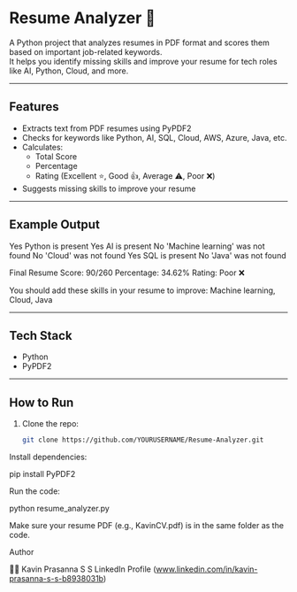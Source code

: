 # Resume Analyzer 📝

A Python project that analyzes resumes in PDF format and scores them based on important job-related keywords.  
It helps you identify missing skills and improve your resume for tech roles like AI, Python, Cloud, and more.

---

## Features
- Extracts text from PDF resumes using PyPDF2
- Checks for keywords like Python, AI, SQL, Cloud, AWS, Azure, Java, etc.
- Calculates:
  - Total Score
  - Percentage
  - Rating (Excellent ⭐, Good 👍, Average ⚠️, Poor ❌)
- Suggests missing skills to improve your resume

---

## Example Output
Yes Python is present
Yes AI is present
No 'Machine learning' was not found
No 'Cloud' was not found
Yes SQL is present
No 'Java' was not found

Final Resume Score: 90/260
Percentage: 34.62%
Rating: Poor ❌

You should add these skills in your resume to improve:
Machine learning, Cloud, Java

---

## Tech Stack
- Python
- PyPDF2

---

## How to Run
1. Clone the repo:  
   ```bash
   git clone https://github.com/YOURUSERNAME/Resume-Analyzer.git


Install dependencies:

pip install PyPDF2


Run the code:

python resume_analyzer.py


Make sure your resume PDF (e.g., KavinCV.pdf) is in the same folder as the code.

Author

👨‍💻 Kavin Prasanna S S
LinkedIn Profile
 (www.linkedin.com/in/kavin-prasanna-s-s-b8938031b)

